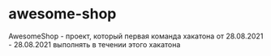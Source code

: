 # awesome-shop
AwesomeShop - проект, который первая команда хакатона от 28.08.2021 - 28.08.2021 выполнять в течении этого хакатона

